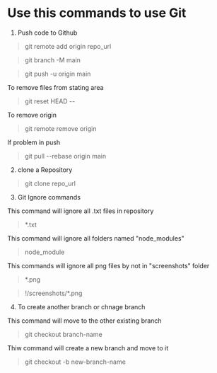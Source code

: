 # Use this commands to use Git

1. Push code to Github

>git remote add origin repo_url

>git branch -M main

>git push -u origin main

To remove files from stating area
>git reset HEAD --

To remove origin 
>git remote remove origin

If problem in push
>git pull --rebase origin main

2. clone a Repository

>git clone repo_url

3. Git Ignore commands

This command will ignore all .txt files in repository
> *.txt

This command will ignore all folders named "node_modules"
>node_module

This commands will ignore all png files by not in "screenshots" folder
>*.png

>!/screenshots/*.png

4. To create another branch or chnage branch

This command will move to the other existing branch
>git checkout branch-name

Thiw command will create a new branch and move to it
>git checkout -b new-branch-name